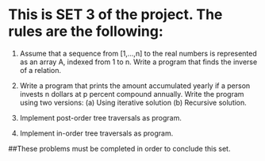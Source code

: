 # This is SET 3 of the project. The rules are the following:

1. Assume that a sequence from [1,…,n] to the real numbers is represented as an array A, indexed from 1 to n. Write a program that finds the inverse of a relation.

2. Write a program that prints the amount accumulated yearly if a person invests n dollars at p percent compound annually. Write the program using two versions: (a) Using iterative solution (b) Recursive solution.

3. Implement post-order tree traversals as program.

4. Implement in-order tree traversals as program.

##These problems must be completed in order to conclude this set.